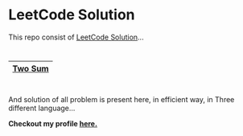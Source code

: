 
# LeetCode Solution #

This repo consist of [LeetCode Solution](https://leetcode.com/problemset/all/)...
#

| [Two Sum](https://github.com/DeWill404/LeetCode/blob/master/Solution/Two%20Sum.md) |
|-|
#
And solution of all problem is present here, in efficient way, in Three different language...

**Checkout my profile [here.](https://leetcode.com/dewill/)**